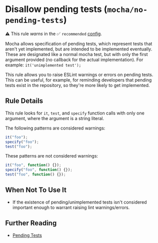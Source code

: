 # Disallow pending tests (`mocha/no-pending-tests`)

⚠️ This rule _warns_ in the ✅ `recommended` [config](https://github.com/lo1tuma/eslint-plugin-mocha#configs).

<!-- end auto-generated rule header -->

Mocha allows specification of pending tests, which represent tests that aren't yet implemented, but are intended to be implemented eventually. These are designated like a normal mocha test, but with only the first argument provided (no callback for the actual implementation). For example: `it('unimplemented test');`

This rule allows you to raise ESLint warnings or errors on pending tests. This can be useful, for example, for reminding developers that pending tests exist in the repository, so they're more likely to get implemented.

## Rule Details

This rule looks for `it`, `test`, and `specify` function calls with only one argument, where the argument is a string literal.

The following patterns are considered warnings:

```js
it("foo");
specify("foo");
test("foo");
```

These patterns are not considered warnings:

```js
it("foo", function() {});
specify("foo", function() {});
test("foo", function() {});
```

## When Not To Use It

* If the existence of pending/unimplemented tests isn't considered important enough to warrant raising lint warnings/errors.

## Further Reading

* [Pending Tests](http://mochajs.org/#pending-tests)
